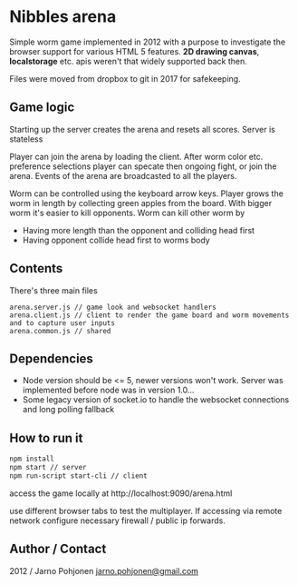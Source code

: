 # Nibbles arena

Simple worm game implemented in 2012 with a purpose to investigate the browser support for various HTML 5 features. __2D drawing canvas__, __localstorage__  etc. apis weren't that widely supported back then.

Files were moved from dropbox to git in 2017 for safekeeping.

## Game logic

Starting up the server creates the arena and resets all scores. Server is stateless

Player can join the arena by loading the client. After worm color etc. preference selections player can specate then ongoing fight, or join the arena. Events of the arena are broadcasted to all the players.

Worm can be controlled using the keyboard arrow keys. Player grows the worm in length by collecting green apples from the board. With bigger worm it's easier to kill opponents. Worm can kill other worm by

- Having more length than the opponent and colliding head first
- Having opponent collide head first to worms body

## Contents 

There's three main files

```
arena.server.js // game look and websocket handlers
arena.client.js // client to render the game board and worm movements and to capture user inputs
arena.common.js // shared
``` 

## Dependencies

- Node version should be <= 5, newer versions won't work. Server was implemented before node was in version 1.0...
- Some legacy version of socket.io to handle the websocket connections and long polling fallback

## How to run it

```bash
npm install
npm start // server
npm run-script start-cli // client
```

access the game locally at http://localhost:9090/arena.html

use different browser tabs to test the multiplayer. If accessing via remote network configure necessary firewall / public ip forwards.

## Author / Contact

2012 / Jarno Pohjonen
jarno.pohjonen@gmail.com
